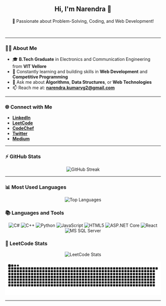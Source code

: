 <h2 align="center">Hi, I'm Narendra 👋</h2>
<p align="center">
  🚀 Passionate about Problem-Solving, Coding, and Web Development!
</p>
<br>

---

### 👨‍🎓 About Me

- 🎓 **B.Tech Graduate** in Electronics and Communication Engineering from **VIT Vellore**
- 🌱 Constantly learning and building skills in **Web Development** and **Competitive Programming**
- 💬 Ask me about **Algorithms**, **Data Structures**, or **Web Technologies**
- 📫 Reach me at: **narendra.kumarvg2@gmail.com**

---

### 🌐 Connect with Me

- [**LinkedIn**](https://www.linkedin.com/in/nairykumar/)  
- [**LeetCode**](https://leetcode.com/Fourierzz/)  
- [**CodeChef**](https://www.codechef.com/users/nairy1729)  
- [**Twitter**](https://twitter.com/Fourierzz/)  
- [**Medium**](https://t.co/m7yya5uy8N)  

---

### ⚡ GitHub Stats

<div align="center">
  <img width="48%" src="https://github-readme-streak-stats.herokuapp.com/?user=Nairy1729&theme=react&border=61dafb&hide_border=true" alt="GitHub Streak" />
<!--   <img width="48%" src="https://github-readme-stats.vercel.app/api?username=Nairy1729&show_icons=true&theme=react&border_color=61dafb&hide_border=true" alt="GitHub Stats" /> -->
</div>

---

### 📊 Most Used Languages

<div align="center">
  <!-- Dynamically fetch most used languages from GitHub -->
  <img width="48%" src="https://github-readme-stats.vercel.app/api/top-langs/?username=Nairy1729&hide=c%23,powershell,Mathematica,Ruby,Objective-C,Objective-C%2b%2b,Cuda&title_color=61dafb&text_color=ffffff&icon_color=61dafb&bg_color=20232a&langs_count=8&layout=compact&border_color=61dafb&hide_border=true" alt="Top Languages" />
</div>

### 📚 Languages and Tools

<div align="center">
  <!-- Programming Languages -->
  <img src="https://img.shields.io/badge/-C%23-239120?logo=c-sharp&logoColor=white&style=for-the-badge" alt="C#" />
  <img src="https://img.shields.io/badge/-C++-00599C?logo=c%2B%2B&logoColor=white&style=for-the-badge" alt="C++" />
  <img src="https://img.shields.io/badge/-Python-3776AB?logo=python&logoColor=white&style=for-the-badge" alt="Python" />
  <img src="https://img.shields.io/badge/-JavaScript-F7DF1E?logo=javascript&logoColor=black&style=for-the-badge" alt="JavaScript" />
  <img src="https://img.shields.io/badge/-HTML5-E34F26?logo=html5&logoColor=white&style=for-the-badge" alt="HTML5" />

  <!-- Frameworks and Tools -->
  <img src="https://img.shields.io/badge/-ASP.NET%20Core-512BD4?logo=dotnet&logoColor=white&style=for-the-badge" alt="ASP.NET Core" />
  <img src="https://img.shields.io/badge/-React-61DAFB?logo=react&logoColor=black&style=for-the-badge" alt="React" />
  <img src="https://img.shields.io/badge/-MS%20SQL%20Server-CC2927?logo=microsoft-sql-server&logoColor=white&style=for-the-badge" alt="MS SQL Server" />
</div>





### 🌟 LeetCode Stats

<div align="center">
  <img src="https://leetcard.jacoblin.cool/Fourierzz?theme=dark&font=ABeeZee&ext=heatmap" alt="LeetCode Stats" />
</div>


![snake gif](https://github.com/Nairy1729/Nairy1729/blob/output/github-snake-dark.svg)


---


